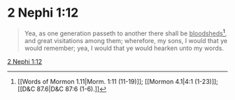 # 2 Nephi 1:12

> Yea, as one generation passeth to another there shall be <u>bloodsheds</u>[^a], and great visitations among them; wherefore, my sons, I would that ye would remember; yea, I would that ye would hearken unto my words.

[2 Nephi 1:12](https://www.churchofjesuschrist.org/study/scriptures/bofm/2-ne/1?lang=eng&id=p12#p12)


[^a]: [[Words of Mormon 1.11|Morm. 1:11 (11-19)]]; [[Mormon 4.1|4:1 (1-23)]]; [[D&C 87.6|D&C 87:6 (1-6).]]
